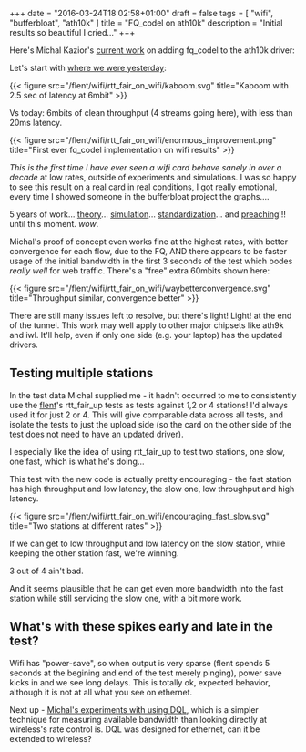 +++
date = "2016-03-24T18:02:58+01:00"
draft = false
tags = [ "wifi", "bufferbloat", "ath10k" ]
title = "FQ_codel on ath10k"
description = "Initial results so beautiful I cried..."
+++

Here's Michal Kazior's [current work](https://github.com/kazikcz/linux/tree/fqmac-rfc-v2) on
adding fq_codel to the ath10k driver:

Let's start with [where we were yesterday](/post/rtt_fair_on_wifi):

{{< figure src="/flent/wifi/rtt_fair_on_wifi/kaboom.svg" title="Kaboom with 2.5 sec of latency at 6mbit" >}}

Vs today: 6mbits of clean throughput (4 streams going here), with less than 20ms latency.

{{< figure src="/flent/wifi/rtt_fair_on_wifi/enormous_improvement.png"
title="First ever fq_codel implementation on wifi results" >}}

*This is the first time I have ever seen a wifi card behave sanely in
over a decade* at low rates, outside of experiments and simulations. I
was so happy to see this result on a real card in real conditions, I got
really emotional, every time I showed someone in the bufferbloat project
the graphs....

5 years of work...
[theory](https://datatracker.ietf.org/doc/draft-ietf-aqm-codel/?include_text=1)...
[simulation](https://www.nsnam.org/wiki/AQM_enhancements)...
[standardization](https://tools.ietf.org/html/draft-ietf-aqm-fq-codel-06/?include_text=1)...
and [preaching](/tags/talks)!!!  until this moment. *wow*.

Michal's proof of concept even works fine at the highest rates, with better
convergence for each flow, due to the FQ, AND there appears to be faster
usage of the initial bandwidth in the first 3 seconds of the test which
bodes *really well* for web traffic. There's a "free" extra 60mbits
shown here:

{{< figure src="/flent/wifi/rtt_fair_on_wifi/waybetterconvergence.svg" title="Throughput similar, convergence better" >}}

There are still many issues left to resolve, but there's light! Light!
at the end of the tunnel. This work may well apply to other major
chipsets like ath9k and iwl. It'll help, even if only one side (e.g.
your laptop) has the updated drivers.

## Testing multiple stations

In the test data Michal supplied me - it hadn't occurred to me to
consistently use the [flent](https://flent.org)'s rtt_fair_up tests as
tests against *1*,2 or 4 stations! I'd always used it for just 2 or 4.
This will give comparable data across all tests, and isolate the tests
to just the upload side (so the card on the other side of the test does
not need to have an updated driver).

I especially like the idea of using rtt_fair_up to test two stations,
one slow, one fast, which is what he's doing...

This test with the new code is actually pretty encouraging - the fast
station has high throughput and low latency, the slow one, low
throughput and high latency.

{{< figure src="/flent/wifi/rtt_fair_on_wifi/encouraging_fast_slow.svg"
title="Two stations at different rates" >}}

If we can get to low throughput and low latency on the slow station,
while keeping the other station fast, we're winning.

3 out of 4 ain't bad.

And it seems plausible that he can get even more bandwidth into the fast
station while still servicing the slow one, with a bit more work.

## What's with these spikes early and late in the test?

Wifi has "power-save", so when output is very sparse (flent spends 5
seconds at the begining and end of the test merely pinging), power save
kicks in and we see long delays. This is totally ok, expected behavior,
although it is not at all what you see on ethernet.

Next up - [Michal's experiments with using DQL](/post/dql_on_wifi),
which is a simpler technique for measuring available bandwidth than
looking directly at wireless's rate control is. DQL was designed for
ethernet, can it be extended to wireless?
